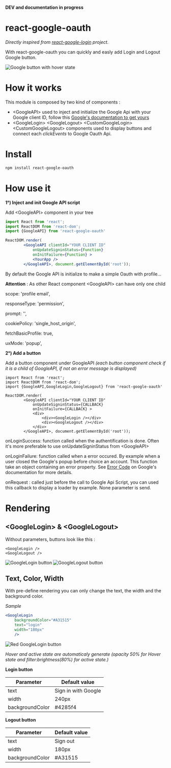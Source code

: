 **DEV and documentation in progress**

# react-google-oauth

*Directly inspired from [react-google-login](https://github.com/anthonyjgrove/react-google-login) project.*

With react-google-oauth you can quickly and easly add Login and Logout Google button.

![Google button with hover state](https://i.imgur.com/PDgUgJW.gif)

# How it works

This module is composed by two kind of components :

- \<GoogleAPI> used to inject and initialize the Google Api with your Google client ID, follow this <a href="https://developers.google.com/identity/sign-in/web/devconsole-project" >Google's documentation to get yours</a>
- \<GoogleLogin> \<GoogleLogout> \<CustomGoogleLogin> \<CustomGoogleLogout> components used to display buttons and connect each *clickEvents* to Google Oauth Api.

# Install

```bash
npm install react-google-oauth
```

# How use it

**1°) Inject and init Google API script**

Add \<GoogleAPI> component in your tree

```jsx
import React from 'react';
import ReactDOM from 'react-dom';
import {GoogleAPI} from 'react-google-oauth'

ReactDOM.render(
        <GoogleAPI clientId="YOUR CLIENT ID"
            onUpdateSigninStatus={Function}
            onInitFailure={Function} >
         	<YourApp />
        </GoogleAPI>, document.getElementById('root'));
```

By default the Google API is initialize to make a simple Oauth with profile...

**Attention** : As other React component \<GoogleAPI> can have only one child

scope: 'profile email',

responseType: 'permission',

prompt: '',

cookiePolicy: 'single_host_origin',

fetchBasicProfile: true,

uxMode: 'popup',



**2°) Add a button**

Add a button component under GoogleAPI *(each button component check if it is a child of GoogleAPI, if not an error message is displayed)*

```Jsx
import React from 'react';
import ReactDOM from 'react-dom';
import {GoogleAPI,GoogleLogin,GoogleLogout} from 'react-google-oauth'

ReactDOM.render(
        <GoogleAPI clientId="YOUR CLIENT ID"
            onUpdateSigninStatus={CALLBACK}
            onInitFailure={CALLBACK} >
			<div>
              	<div><GoogleLogin /></div>
              	<div><GoogleLogout /></div>
    		</div>
        </GoogleAPI>, document.getElementById('root'));
```

onLoginSuccess: function called when the authentification is done. Often it's more preferable to use onUpdateSigninStatus from \<GoogleAPI>

onLoginFailure: function called when a error occured. By example when a user closed the Google's popup before choice an account. This function take an object containing an error property. See <a href="https://developers.google.com/identity/sign-in/web/reference#googleauthsigninoptions" >Error Code</a> on Google's documentation for more details.

onRequest : called just before the call to Google Api Script, you can used this callback to display a loader by example. None parameter is send.



# Rendering

## \<GoogleLogin> & \<GoogleLogout>

Without parameters, buttons look like this :

```
<GoogleLogin />
<GoogleLogout />
```

![GoogleLogin button](https://i.imgur.com/LvEQ6yz.png) ![GoogleLogout button](https://i.imgur.com/SiR83vT.png)

## Text, Color, Width

With pre-define rendering you can only change the text, the  width and the background color.

*Sample*

```jsx
<GoogleLogin 
  	backgroundColor="#A31515" 
  	text="login"
  	width="180px"
  	/>
```

![Red GoogleLogin button](https://i.imgur.com/3LD3FTF.png)

*Hover and active state are automaticaly generate (opacity 50% for Hover state and filter:brightness(80%) for active state.)*

**Login button**

| Parameter       | Default value       |
| --------------- | ------------------- |
| text            | Sign in with Google |
| width           | 240px               |
| backgroundColor | \#4285f4            |

**Logout button**

| Parameter       | Default value |
| --------------- | ------------- |
| text            | Sign out      |
| width           | 180px         |
| backgroundColor | \#A31515      |

